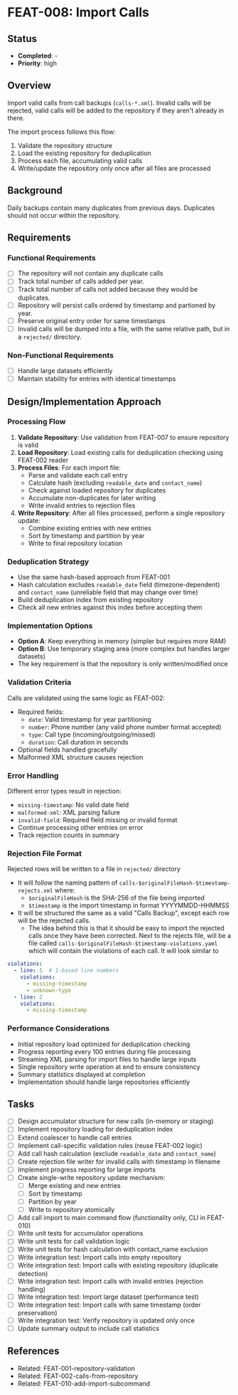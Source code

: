 # FEAT-008: Import Calls

## Status
- **Completed**: -
- **Priority**: high

## Overview
Import valid calls from call backups (`calls-*.xml`).  Invalid calls will be rejected, valid calls will be added to the repository if they aren't already in there.

The import process follows this flow:
1. Validate the repository structure
2. Load the existing repository for deduplication
3. Process each file, accumulating valid calls
4. Write/update the repository only once after all files are processed

## Background
Daily backups contain many duplicates from previous days. Duplicates should not occur within the repository.

## Requirements
### Functional Requirements
- [ ] The repository will not contain any duplicate calls
- [ ] Track total number of calls added per year.
- [ ] Track total number of calls not added because they would be duplicates.
- [ ] Repository will persist calls ordered by timestamp and partioned by year.
- [ ] Preserve original entry order for same timestamps
- [ ] Invalid calls will be dumped into a file, with the same relative path, but in a `rejected/` directory.

### Non-Functional Requirements
- [ ] Handle large datasets efficiently
- [ ] Maintain stability for entries with identical timestamps

## Design/Implementation Approach
### Processing Flow
1. **Validate Repository**: Use validation from FEAT-007 to ensure repository is valid
2. **Load Repository**: Load existing calls for deduplication checking using FEAT-002 reader
3. **Process Files**: For each import file:
   - Parse and validate each call entry
   - Calculate hash (excluding `readable_date` and `contact_name`)
   - Check against loaded repository for duplicates
   - Accumulate non-duplicates for later writing
   - Write invalid entries to rejection files
4. **Write Repository**: After all files processed, perform a single repository update:
   - Combine existing entries with new entries
   - Sort by timestamp and partition by year
   - Write to final repository location

### Deduplication Strategy
- Use the same hash-based approach from FEAT-001
- Hash calculation excludes `readable_date` field (timezone-dependent) and `contact_name` (unreliable field that may change over time)
- Build deduplication index from existing repository
- Check all new entries against this index before accepting them

### Implementation Options
- **Option A**: Keep everything in memory (simpler but requires more RAM)
- **Option B**: Use temporary staging area (more complex but handles larger datasets)
- The key requirement is that the repository is only written/modified once

### Validation Criteria
Calls are validated using the same logic as FEAT-002:
- Required fields:
  - `date`: Valid timestamp for year partitioning
  - `number`: Phone number (any valid phone number format accepted)
  - `type`: Call type (incoming/outgoing/missed)
  - `duration`: Call duration in seconds
- Optional fields handled gracefully
- Malformed XML structure causes rejection

### Error Handling
Different error types result in rejection:
- `missing-timestamp`: No valid date field
- `malformed-xml`: XML parsing failure
- `invalid-field`: Required field missing or invalid format
- Continue processing other entries on error
- Track rejection counts in summary

### Rejection File Format
Rejected rows will be written to a file in `rejected/` directory
- It will follow the naming pattern of `calls-$originalFileHash-$timestamp-rejects.xml` where:
  - `$originalFileHash` is the SHA-256 of the file being imported
  - `$timestamp` is the import timestamp in format YYYYMMDD-HHMMSS
- It will be structured the same as a valid "Calls Backup", except each row will be the rejected calls.
  - The idea behind this is that it should be easy to import the rejected calls once they have been corrected.
Next to the rejects file, will be a file called `calls-$originalFileHash-$timestamp-violations.yaml` which will contain the violations of each call.  It will look similar to 
```yaml
violations:
  - line: 1  # 1-based line numbers
    violations:
      - missing-timestamp
      - unknown-type
  - line: 2
    violations:
      - missing-timestamp
```

### Performance Considerations
- Initial repository load optimized for deduplication checking
- Progress reporting every 100 entries during file processing
- Streaming XML parsing for import files to handle large inputs
- Single repository write operation at end to ensure consistency
- Summary statistics displayed at completion
- Implementation should handle large repositories efficiently

## Tasks
- [ ] Design accumulator structure for new calls (in-memory or staging)
- [ ] Implement repository loading for deduplication index
- [ ] Extend coalescer to handle call entries
- [ ] Implement call-specific validation rules (reuse FEAT-002 logic)
- [ ] Add call hash calculation (exclude `readable_date` and `contact_name`)
- [ ] Create rejection file writer for invalid calls with timestamp in filename
- [ ] Implement progress reporting for large imports
- [ ] Create single-write repository update mechanism:
  - [ ] Merge existing and new entries
  - [ ] Sort by timestamp
  - [ ] Partition by year
  - [ ] Write to repository atomically
- [ ] Add call import to main command flow (functionality only, CLI in FEAT-010)
- [ ] Write unit tests for accumulator operations
- [ ] Write unit tests for call validation logic
- [ ] Write unit tests for hash calculation with contact_name exclusion
- [ ] Write integration test: Import calls into empty repository
- [ ] Write integration test: Import calls with existing repository (duplicate detection)
- [ ] Write integration test: Import calls with invalid entries (rejection handling)
- [ ] Write integration test: Import large dataset (performance test)
- [ ] Write integration test: Import calls with same timestamp (order preservation)
- [ ] Write integration test: Verify repository is updated only once
- [ ] Update summary output to include call statistics

## References
- Related: FEAT-001-repository-validation
- Related: FEAT-002-calls-from-repository
- Related: FEAT-010-add-import-subcommand
